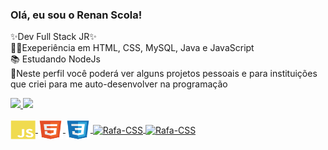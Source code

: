### Olá, eu sou o Renan Scola!

✨Dev Full Stack JR✨                                                                                                                                                             
👨‍💻Exeperiência em HTML, CSS, MySQL, Java e JavaScript                                                                                                                             
📚 Estudando NodeJs                                                                                                                                                               
🎯Neste perfil você poderá ver alguns projetos pessoais e para instituições que criei para me auto-desenvolver na programação

<div>
  <a href="https://github.com/renan-scola">
  <img height="180em" src="https://github-readme-stats.vercel.app/api?username=renan-scola&show_icons=true&theme=dracula&include_all_commits=true&count_private=true"/>
  <img height="180em" src="https://github-readme-stats.vercel.app/api/top-langs/?username=renan-scola&layout=compact&langs_count=16&theme=dracula"/>
    </div>
    <div style="display: inline_block"><br>
      <img align="center" alt="Rafa-Js" height="30" width="40" src="https://raw.githubusercontent.com/devicons/devicon/master/icons/javascript/javascript-plain.svg">
      <img align="center" alt="Rafa-HTML" height="30" width="40" src="https://raw.githubusercontent.com/devicons/devicon/master/icons/html5/html5-original.svg">
      <img align="center" alt="Rafa-CSS" height="30" width="40" src="https://raw.githubusercontent.com/devicons/devicon/master/icons/css3/css3-original.svg">
      <img align="center" alt="Rafa-CSS" height="40" width="45" src="https://cdn.jsdelivr.net/gh/devicons/devicon/icons/java/java-original.svg">
      <img align="center" alt="Rafa-CSS" height="50" width="50" src="https://cdn.jsdelivr.net/gh/devicons/devicon/icons/mysql/mysql-original-wordmark.svg">
    </div>
